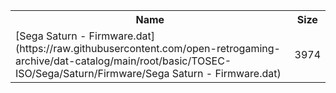<table>
<tr><th>Name</th><th>Size</th></tr>
<tr><td>[Sega Saturn - Firmware.dat](https://raw.githubusercontent.com/open-retrogaming-archive/dat-catalog/main/root/basic/TOSEC-ISO/Sega/Saturn/Firmware/Sega Saturn - Firmware.dat)</td><td>3974</td></tr>
</table>
